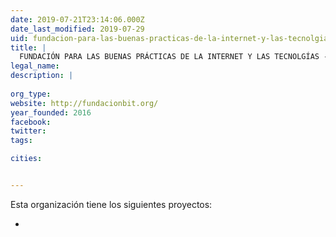 ```yaml
---
date: 2019-07-21T23:14:06.000Z
date_last_modified: 2019-07-29
uid: fundacion-para-las-buenas-practicas-de-la-internet-y-las-tecnolgias-fundabit
title: |
  FUNDACIÓN PARA LAS BUENAS PRÁCTICAS DE LA INTERNET Y LAS TECNOLGÍAS - FUNDABIT
legal_name: 
description: |
  
org_type: 
website: http://fundacionbit.org/
year_founded: 2016
facebook: 
twitter: 
tags:

cities: 


---
```


Esta organización tiene los siguientes proyectos:

- [](/proyectos/appcesible)
